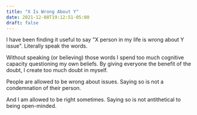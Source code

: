 ```yaml
---
title: "X Is Wrong About Y"
date: 2021-12-08T19:12:51-05:00
draft: false
---
```


I have been finding it useful to say "X person in my life is wrong about Y issue". Literally speak the words.

Without speaking (or believing) those words I spend too much cognitive capacity questioning my own beliefs. By giving everyone the benefit of the doubt, I create too much doubt in myself.

People are allowed to be wrong about issues. Saying so is not a condemnation of their person.

And I am allowed to be right sometimes. Saying so is not antithetical to being open-minded.
